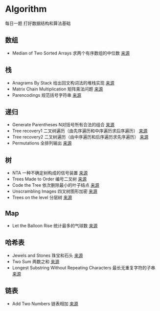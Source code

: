 # Algorithm
每日一题 打好数据结构和算法基础

## 数组
* Median of Two Sorted Arrays 求两个有序数组的中位数	[来源](https://leetcode.com/problems/median-of-two-sorted-arrays/description/)

## 栈
* Anagrams By Stack 给出回文构词法的堆栈实现	[来源](http://acm.zju.edu.cn/onlinejudge/showProblem.do?problemCode=1004)
* Matrix Chain Multiplication 矩阵乘法问题	[来源](http://acm.zju.edu.cn/onlinejudge/showProblem.do?problemCode=1094)
* Parencodings 规范括号字符串	[来源](http://acm.zju.edu.cn/onlinejudge/showProblem.do?problemCode=1016)

## 递归
* Generate Parentheses N对括号所有合法的组合	[来源](https://blog.csdn.net/u014529413/article/details/39119273)
* Tree recovery1 二叉树遍历（由先序遍历和中序遍历求后序遍历）	[来源](http://acm.zju.edu.cn/onlinejudge/showProblem.do?problemCode=1500)
* Tree recovery2 二叉树遍历（由中序遍历和后序遍历求先序遍历）	[来源](http://acm.zju.edu.cn/onlinejudge/showProblem.do?problemCode=1500)
* Permutations 全排列输出		[来源](https://blog.csdn.net/summerxiachen/article/details/60579623)

## 树
* NTA 一种不确定树构成的信号装置	[来源](https://blog.csdn.net/xyzso1z/article/details/70336312)
* Trees Made to Order 编号二叉树	[来源](http://acm.zju.edu.cn/onlinejudge/showProblem.do?problemCode=1062)
* Code the Tree 依次删除最小的叶子结点	[来源](http://acm.zju.edu.cn/onlinejudge/showProblem.do?problemCode=1097)
* Unscrambling Images 四叉树图形加密	[来源](http://acm.zju.edu.cn/onlinejudge/showProblem.do?problemCode=1156)
* Trees on the level 分层树	[来源](http://acm.zju.edu.cn/onlinejudge/showProblem.do?problemCode=1167)

## Map
* Let the Balloon Rise 统计最多的气球数	[来源](http://acm.zju.edu.cn/onlinejudge/showProblem.do?problemCode=2104)

## 哈希表
* Jewels and Stones 珠宝和石头	[来源](https://leetcode.com/problems/jewels-and-stones/description/)
* Two Sum 两数之和	[来源](https://leetcode.com/problems/two-sum/description/)
* Longest Substring Without Repeating Characters 最长无重复字符的子串	[来源](https://leetcode.com/problems/longest-substring-without-repeating-characters/description/)

## 链表
* Add Two Numbers 链表相加	[来源](https://leetcode.com/problems/add-two-numbers/description/)